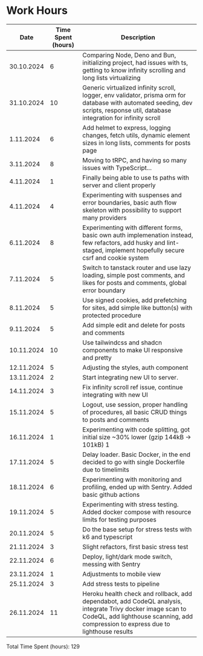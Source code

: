 # Work Hours

| Date       | Time Spent (hours) | Description                                                                                                                                                                                       |
| ---------- | ------------------ | ------------------------------------------------------------------------------------------------------------------------------------------------------------------------------------------------- |
| 30.10.2024 | 6                  | Comparing Node, Deno and Bun, initializing project, had issues with ts, getting to know infinity scrolling and long lists virtualizing                                                            |
| 31.10.2024 | 10                 | Generic virtualized infinity scroll, logger, env validator, prisma orm for database with automated seeding, dev scripts, response util, database integration for infinity scroll                  |
| 1.11.2024  | 6                  | Add helmet to express, logging changes, fetch utils, dynamic element sizes in long lists, comments for posts page                                                                                 |
| 3.11.2024  | 8                  | Moving to tRPC, and having so many issues with TypeScript...                                                                                                                                      |
| 4.11.2024  | 1                  | Finally being able to use ts paths with server and client properly                                                                                                                                |
| 4.11.2024  | 4                  | Experimenting with suspenses and error boundaries, basic auth flow skeleton with possibility to support many providers                                                                            |
| 6.11.2024  | 8                  | Experimenting with different forms, basic own auth implemenation instead, few refactors, add husky and lint-staged, implement hopefully secure csrf and cookie system                             |
| 7.11.2024  | 5                  | Switch to tanstack router and use lazy loading, simple post comments, and likes for posts and comments, global error boundary                                                                     |
| 8.11.2024  | 5                  | Use signed cookies, add prefetching for sites, add simple like button(s) with protected procedure                                                                                                 |
| 9.11.2024  | 5                  | Add simple edit and delete for posts and comments                                                                                                                                                 |
| 10.11.2024 | 10                 | Use tailwindcss and shadcn components to make UI responsive and pretty                                                                                                                            |
| 12.11.2024 | 5                  | Adjusting the styles, auth component                                                                                                                                                              |
| 13.11.2024 | 2                  | Start integrating new UI to server.                                                                                                                                                               |
| 14.11.2024 | 3                  | Fix infinity scroll ref issue, continue integrating with new UI                                                                                                                                   |
| 15.11.2024 | 5                  | Logout, use session, proper handling of procedures, all basic CRUD things to posts and comments                                                                                                   |
| 16.11.2024 | 1                  | Experimenting with code splitting, got initial size ~30% lower (gzip 144kB -> 101kB) 1                                                                                                            |
| 17.11.2024 | 5                  | Delay loader. Basic Docker, in the end decided to go with single Dockerfile due to timelimits                                                                                                     |
| 18.11.2024 | 6                  | Experimenting with monitoring and profiling, ended up with Sentry. Added basic github actions                                                                                                     |
| 19.11.2024 | 5                  | Experimenting with stress testing. Added docker compose with resource limits for testing purposes                                                                                                 |
| 20.11.2024 | 5                  | Do the base setup for stress tests with k6 and typescript                                                                                                                                         |
| 21.11.2024 | 3                  | Slight refactors, first basic stress test                                                                                                                                                         |
| 22.11.2024 | 6                  | Deploy, light/dark mode switch, messing with Sentry                                                                                                                                               |
| 23.11.2024 | 1                  | Adjustments to mobile view                                                                                                                                                                        |
| 25.11.2024 | 3                  | Add stress tests to pipeline                                                                                                                                                                      |
| 26.11.2024 | 11                 | Heroku health check and rollback, add dependabot, add CodeQL analysis, integrate Trivy docker image scan to CodeQL, add lighthouse scanning, add compression to express due to lighthouse results |

Total Time Spent (hours): 129
